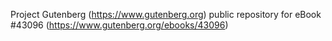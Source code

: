 Project Gutenberg (https://www.gutenberg.org) public repository for eBook #43096 (https://www.gutenberg.org/ebooks/43096)
